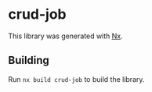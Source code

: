 # crud-job

This library was generated with [Nx](https://nx.dev).

## Building

Run `nx build crud-job` to build the library.
